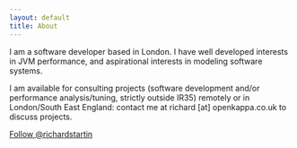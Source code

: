 ```yaml
---
layout: default
title: About
---
```


I am a software developer based in London. I have well developed interests in JVM performance, and aspirational interests in modeling software systems. 

I am available for consulting projects (software development and/or performance analysis/tuning, strictly outside IR35) remotely or in London/South East England: contact me at richard [at] openkappa.co.uk to discuss projects. 

<a href="https://twitter.com/richardstartin?ref_src=twsrc%5Etfw" class="twitter-follow-button" data-show-count="false">Follow @richardstartin</a><script async src="https://platform.twitter.com/widgets.js" charset="utf-8"></script>
